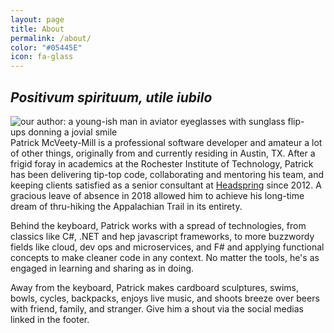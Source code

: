 ```yaml
---
layout: page
title: About
permalink: /about/
color: "#05445E"
icon: fa-glass
---
```


## _Positivum spirituum, utile iubilo_

<img style="float:left; margin-right: 1rem;" src="http://www.gravatar.com/avatar/50f4741321b7937a870a280e11a0fea5" alt="our author: a young-ish man in aviator eyeglasses with sunglass flip-ups donning a jovial smile" />

Patrick McVeety-Mill is a professional software developer and amateur a lot of other things, originally from and currently residing in Austin, TX. After a frigid foray in academics at the Rochester Institute of Technology, Patrick has been delivering tip-top code, collaborating and mentoring his team, and keeping clients satisfied as a senior consultant at [Headspring](https://headspring.com/) since 2012. A gracious leave of absence in 2018 allowed him to achieve his long-time dream of thru-hiking the Appalachian Trail in its entirety.

Behind the keyboard, Patrick works with a spread of technologies, from classics like C#, .NET and hep javascript frameworks, to more buzzwordy fields like cloud, dev ops and microservices, and F# and applying functional concepts to make cleaner code in any context. No matter the tools, he's as engaged in learning and sharing as in doing.

Away from the keyboard, Patrick makes cardboard sculptures, swims, bowls, cycles, backpacks, enjoys live music, and shoots breeze over beers with friend, family, and stranger. Give him a shout via the social medias linked in the footer.
